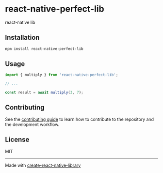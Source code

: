 # react-native-perfect-lib

react-native lib

## Installation

```sh
npm install react-native-perfect-lib
```

## Usage

```js
import { multiply } from 'react-native-perfect-lib';

// ...

const result = await multiply(3, 7);
```

## Contributing

See the [contributing guide](CONTRIBUTING.md) to learn how to contribute to the repository and the development workflow.

## License

MIT

---

Made with [create-react-native-library](https://github.com/callstack/react-native-builder-bob)
